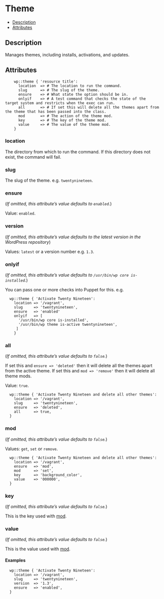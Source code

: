 # Theme

* [Description](/classes/theme.html#description)
* [Attributes](/classes/theme.html#attributes)

## Description

Manages themes, including installs, activations, and updates.

## Attributes
```puppet
    wp::theme { 'resource title':
      location  => # The location to run the command.
      slug      => # The slug of the theme.
      ensure    => # What state the option should be in.
      onlyif    => # A test command that checks the state of the target system and restricts when the exec can run.
      all       => # If set this will delete all the themes apart from the theme that has been passed into the class.
      mod       => # The action of the theme mod.
      key       => # The key of the theme mod.
      value     => # The value of the theme mod.
    }
```

### location

The directory from which to run the command. If this directory does not exist, the command will fail.

### slug

The slug of the theme. e.g. `twentynineteen`.

### ensure

(*If omitted, this attribute’s value defaults to `enabled`.*)

Value: `enabled`.

### version

(*If omitted, this attribute’s value defaults to the latest version in the WordPress repository*)

Values: `latest` or a version number e.g. `1.3`.

### onlyif

(*If omitted, this attribute’s value defaults to `/usr/bin/wp core is-installed`.*)

You can pass one or more checks into Puppet for this. e.g.

```puppet
  wp::theme { 'Activate Twenty Nineteen':
    location => '/vagrant',
    slug     => 'twentynineteen',
    ensure   => 'enabled'
    onlyif   => [
      '/usr/bin/wp core is-installed',
      '/usr/bin/wp theme is-active twentynineteen',
     ]
    }
```

### all

(*If omitted, this attribute’s value defaults to `false`.*)

If set this and `ensure => 'deleted'` then it will delete all the themes apart from the active theme.
If set this and `mod => 'remove'` then it will delete all theme mods.

Value: `true`.

```puppet
  wp::theme { 'Activate Twenty Nineteen and delete all other themes':
    location => '/vagrant',
    slug     => 'twentynineteen',
    ensure   => 'deleted',
    all      => true,
  }
```

### mod

(*If omitted, this attribute’s value defaults to `false`.*)

Values: `get`, `set` or `remove`.

```puppet
  wp::theme { 'Activate Twenty Nineteen and delete all other themes':
    location => '/vagrant',
    ensure   => 'mod',
    mod      => 'set',
    key      => 'background_color',
    value    => '000000',
  }
```

### key

(*If omitted, this attribute’s value defaults to `false`.*)

This is the key used with [mod](/classes/theme.html#mod).

### value

(*If omitted, this attribute’s value defaults to `false`.*)

This is the value used with [mod](/classes/theme.html#mod).

#### Examples
```puppet
  wp::theme { 'Activate Twenty Nineteen':
    location => '/vagrant',
    slug     => 'twentynineteen',
    version  => '1.3',
    ensure   => 'enabled',
  }
```
